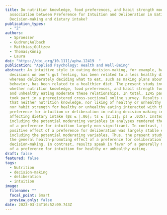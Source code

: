 ```yaml
---
title: Do nutrition knowledge, food preferences, and habit strength moderate the
  association between Preference for Intuition and Deliberation in Eating
  Decision-making and dietary intake?
publication_types:
  - "2"
authors:
  - Sproesser
  - Gudrun;Aulbach
  - Matthias;Gültzow
  - Thomas;König
  - Laura
doi: "https://doi.org/10.1111/aphw.12419  "
publication: "Applied Psychology: Health and Well-Being"
abstract: An intuitive style in eating decision-making, for example, basing
  decisions on one's gut feeling, has been related to a less healthy diet,
  whereas deliberately deciding what to eat, such as making plans about eating
  behavior, has been related to a healthier diet. The present study investigated
  whether nutrition knowledge, food preferences, and habit strength for healthy
  and unhealthy eating moderate these relationships. In total, 1245 participants
  took part in a preregistered cross-sectional online survey. Results revealed
  that neither nutrition knowledge, nor liking of healthy or unhealthy foods,
  nor habit strength for healthy or unhealthy eating interacted with the
  preference for intuition or deliberation in eating decision-making in
  affecting dietary intake (βs ≤ |.06|; ts ≤ |2.11|; ps ≥ .035). Instead,
  including the potential moderating variables in analyses rendered the effect
  of a preference for intuition largely non-significant. In contrast, the
  positive effect of a preference for deliberation was largely stable even when
  including the potential moderating variables. Thus, the present study confirms
  the general health-promoting effect of a preference for deliberation in eating
  decision-making. In contrast, results speak in favor of a generally minor role
  of a preference for intuition for healthy or unhealthy eating.
draft: false
featured: false
tags:
  - Nutrition
  - decision-making
  - deliberation
  - intuition
image:
  filename: ""
  focal_point: Smart
  preview_only: false
date: 2023-03-24T16:52:09.743Z
---
```

